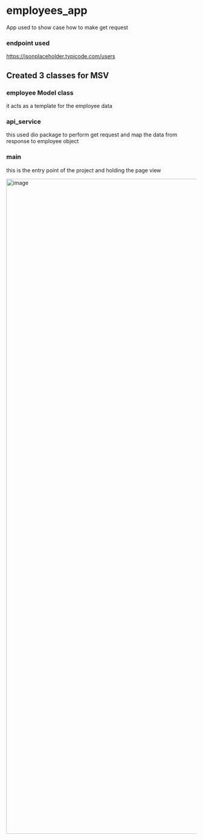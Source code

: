 # employees_app
App used to show case how to make get request

### endpoint used
https://jsonplaceholder.typicode.com/users

## Created 3 classes for MSV
### employee Model class
it acts as a template for the employee data
### api_service 
this used dio package to perform get request and map the data from response to employee object
### main 
this is the entry point of the project and holding the page view 

<img width="1728" alt="image" src="https://github.com/user-attachments/assets/c7a68d23-487d-4edd-9d52-3b6c5598b1cf" />
